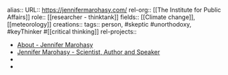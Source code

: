 alias::
URL:: https://jennifermarohasy.com/
rel-org:: [[The Institute for Public Affairs]]
role:: [[researcher - thinktank]]
fields:: [[Climate change]], [[meteorology]]
creations::
tags:: person, #skeptic #unorthodoxy, #keyThinker #[[critical thinking]]
rel-projects::

- [About - Jennifer Marohasy](https://jennifermarohasy.com/about/)
- [Jennifer Marohasy - Scientist, Author and Speaker](https://jennifermarohasy.com/)
-
-
